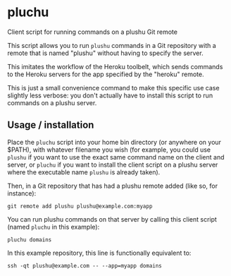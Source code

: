 # pluchu

Client script for running commands on a plushu Git remote

This script allows you to run `plushu` commands in a Git repository with a
remote that is named "plushu" without having to specify the server.

This imitates the workflow of the Heroku toolbelt, which sends commands to the
Heroku servers for the app specified by the "heroku" remote.

This is just a small convenience command to make this specific use case
slightly less verbose: you don't actually have to install this script to run
commands on a plushu server.

## Usage / installation

Place the `pluchu` script into your home bin directory (or anywhere on your
$PATH), with whatever filename you wish (for example, you could use `plushu` if
you want to use the exact same command name on the client and server, or
`pluchu` if you want to install the client script on a plushu server where the
executable name `plushu` is already taken).

Then, in a Git repository that has had a plushu remote added (like so, for
instance):

    git remote add plushu plushu@example.com:myapp

You can run plushu commands on that server by calling this client script (named
`pluchu` in this example):

    pluchu domains

In this example repository, this line is functionally equivalent to:

    ssh -qt plushu@example.com -- --app=myapp domains
